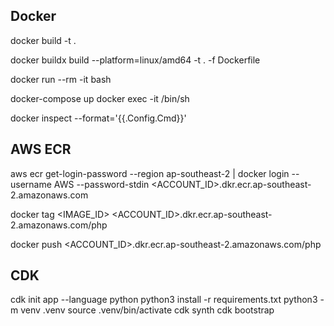 ## Docker

docker build -t <image-name> .

<!-- If you're building this image from Mac with M1 chip -->
docker buildx build --platform=linux/amd64 -t <image-name> . -f Dockerfile

docker run --rm -it <image-name> bash

docker-compose up
docker exec -it <container-name> /bin/sh

<!-- To get what command the docker image ran -->
docker inspect --format='{{.Config.Cmd}}' <image-tag>

## AWS ECR

aws ecr get-login-password --region ap-southeast-2 | docker login --username AWS --password-stdin <ACCOUNT_ID>.dkr.ecr.ap-southeast-2.amazonaws.com

docker tag <IMAGE_ID> <ACCOUNT_ID>.dkr.ecr.ap-southeast-2.amazonaws.com/php

docker push <ACCOUNT_ID>.dkr.ecr.ap-southeast-2.amazonaws.com/php


## CDK

cdk init app --language python
python3 install -r requirements.txt
python3 -m venv .venv
source .venv/bin/activate
cdk synth
cdk bootstrap

